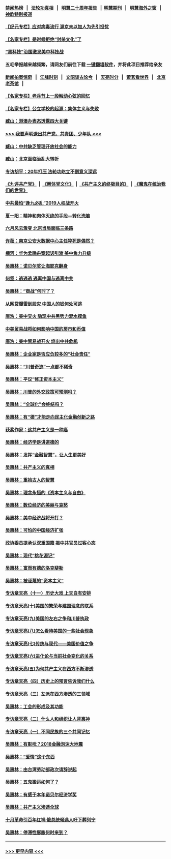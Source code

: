 #### [禁闻热榜](热点新闻.md?=0)  &nbsp;&nbsp;|&nbsp;&nbsp; [法轮功真相](https://github.com/gfw-breaker/truth/blob/master/README.md?=0) &nbsp;&nbsp;|&nbsp;&nbsp; [明慧二十周年报告](https://github.com/gfw-breaker/mh-reports/blob/master/README.md?=0) &nbsp;&nbsp;|&nbsp;&nbsp;[明慧期刊](https://github.com/gfw-breaker/mh-qikan) &nbsp;&nbsp;|&nbsp;&nbsp; [明慧海外之窗](https://github.com/gfw-breaker/mh-news/blob/master/README.md?=0) &nbsp;&nbsp;|&nbsp;&nbsp; [神韵特别报道](https://github.com/gfw-breaker/mh-news/blob/master/shenyun.md?=0)
#### [【纪元专栏】应对病毒流行 渥京未以加人为先引担忧](../pages/nsc423/n11875714.md?t=03100632) 
#### [【名家专栏】是时候拒绝“封杀文化”了](../pages/nsc423/n11814093.md?t=03100632) 
#### [“黑科技”治国激发美中科技战](../pages/nsc423/n11638056.md?t=03100632) 
#### 五毛举报越来越频繁，请网友们前往下载 [一键翻墙软件](https://github.com/gfw-breaker/ssr-accounts)，并将此项目推荐给亲友
#### [新闻拍案惊奇](https://github.com/gfw-breaker/banned-news/blob/master/pages/link4.md) &nbsp;&nbsp;|&nbsp;&nbsp; [江峰时刻](https://github.com/gfw-breaker/banned-news/blob/master/pages/link4.md) &nbsp;&nbsp;|&nbsp;&nbsp; [文昭谈古论今](https://github.com/gfw-breaker/banned-news/blob/master/pages/link4.md) &nbsp;&nbsp;|&nbsp;&nbsp; [天亮时分](https://github.com/gfw-breaker/banned-news/blob/master/pages/link4.md) &nbsp;&nbsp;|&nbsp;&nbsp; [萧茗看世界](https://github.com/gfw-breaker/banned-news/blob/master/pages/link4.md) &nbsp;&nbsp;|&nbsp;&nbsp; [北京老茶馆](https://github.com/gfw-breaker/banned-news/blob/master/pages/link4.md) &nbsp;&nbsp;|&nbsp;&nbsp; 
#### [【名家专栏】老兵节上一段触动心弦的回忆](../pages/nsc423/n11646016.md?t=03100632) 
#### [【名家专栏】公立学校的起源：集体主义与失败](../pages/nsc423/n11601833.md?t=03100632) 
#### [臧山：港澳办表态透露四大关键](../pages/nsc423/n11421628.md?t=03100632) 
#### [>>> 我要声明退出共产党、共青团、少年队 <<<](https://github.com/begood0513/goodnews/blob/master/quit/letter.md) 
#### [臧山：中共缺乏管理开放社会的能力](../pages/nsc423/n11407457.md?t=03100632) 
#### [臧山：北京面临治乱大转折](../pages/nsc423/n11406895.md?t=03100632) 
#### [专访胡平：20年打压 法轮功屹立不倒意义深远](../pages/nsc423/n11398800.md?t=03100632) 
#### [《九评共产党》](https://github.com/begood0513/9ping.md/blob/master/README.md) &nbsp;|&nbsp; [《解体党文化》](../../../../jtdwh.md/blob/master/README.md)  &nbsp;|&nbsp; [《共产主义的终极目的》](../../../../gczydzjmd.md/blob/master/README.md) &nbsp;|&nbsp; [《魔鬼在统治我们的世界》](../../../../mgztzwmdsj.md/blob/master/README.md) 
#### [中共最怕“逢九必乱”2019人权战开火](../pages/nsc423/n11385248.md?t=03100632) 
#### [夏一阳：精神和肉体灭绝的手段—转化洗脑](../pages/nsc423/n11368250.md?t=03100632) 
#### [六月风云激变 北京当局面临三条路](../pages/nsc423/n11313668.md?t=03100632) 
#### [许茹：南京公安大数据中心主任猝死是偶然？](../pages/nsc423/n11064744.md?t=03100632) 
#### [横河：华为孟晚舟案起诉引渡 美中角力升级](../pages/nsc423/n11027230.md?t=03100632) 
#### [吴惠林：诺贝尔奖让海耶克翻身](../pages/nsc423/n10890049.md?t=03100632) 
#### [何坚：逃逃逃 逃离中国与逃离中共](../pages/nsc423/n10592891.md?t=03100632) 
#### [吴惠林：“商战”何时了？](../pages/nsc423/n10573558.md?t=03100632) 
#### [从网贷爆雷到股灾 中国人的钱何处可逃](../pages/nsc423/n10572800.md?t=03100632) 
#### [唐浩：美中交火 隐现中共黑势力混水摸鱼](../pages/nsc423/n10544040.md?t=03100632) 
#### [中美贸易战将如何影响中国的房市和币值](../pages/nsc423/n10543697.md?t=03100632) 
#### [唐浩：美中贸易战开火 烧出中共危机](../pages/nsc423/n10540126.md?t=03100632) 
#### [吴惠林：企业家是否应负较多的“社会责任”](../pages/nsc423/n10535022.md?t=03100632) 
#### [吴惠林：“川普奇迹”一点都不稀奇](../pages/nsc423/n10512808.md?t=03100632) 
#### [吴惠林：平议“修正资本主义”](../pages/nsc423/n10495724.md?t=03100632) 
#### [吴惠林：川普的外交政策可预测吗？](../pages/nsc423/n10462387.md?t=03100632) 
#### [吴惠林：“全球化”会终结吗？](../pages/nsc423/n10452838.md?t=03100632) 
#### [吴惠林：有“德”才能走向民主化金融创新之路](../pages/nsc423/n10432292.md?t=03100632) 
#### [获奖作家：这共产主义是一种癌](../pages/nsc423/n10431541.md?t=03100632) 
#### [吴惠林：经济学是讲道德的](../pages/nsc423/n10398014.md?t=03100632) 
#### [吴惠林：发挥“金融智慧”，让人生更美好](../pages/nsc423/n10375019.md?t=03100632) 
#### [吴惠林：共产主义的真相](../pages/nsc423/n10351394.md?t=03100632) 
#### [吴惠林：重拾古人的智慧](../pages/nsc423/n10337691.md?t=03100632) 
#### [吴惠林：理念永恒的《资本主义与自由》](../pages/nsc423/n10316274.md?t=03100632) 
#### [吴惠林：数位经济的美丽与哀愁](../pages/nsc423/n10292946.md?t=03100632) 
#### [吴惠林：美中经济战将开打？](../pages/nsc423/n10258825.md?t=03100632) 
#### [吴惠林：可怕的中国经济扩张](../pages/nsc423/n10219147.md?t=03100632) 
#### [政协委员提承认双重国籍 揭中共官员过客心态](../pages/nsc423/n10208809.md?t=03100632) 
#### [吴惠林：现代“桃花源记”](../pages/nsc423/n10185234.md?t=03100632) 
#### [吴惠林：富而有德的洛克斐勒](../pages/nsc423/n10142264.md?t=03100632) 
#### [吴惠林：被诬蔑的“资本主义”](../pages/nsc423/n10124816.md?t=03100632) 
#### [专访章天亮（十一）历史大戏 上天自有安排](../pages/nsc423/n10094905.md?t=03100632) 
#### [专访章天亮(十)美国的繁荣与建国理念的联系](../pages/nsc423/n10094899.md?t=03100632) 
#### [专访章天亮(九)美国的左右之争和川普执政](../pages/nsc423/n10094889.md?t=03100632) 
#### [专访章天亮(八)怎么看待美国的一些社会现象](../pages/nsc423/n10094857.md?t=03100632) 
#### [专访章天亮(七)传统与现代——美国价值之争](../pages/nsc423/n10093140.md?t=03100632) 
#### [专访章天亮(六)进化论与当前社会变化的关系](../pages/nsc423/n10092036.md?t=03100632) 
#### [专访章天亮(五)为何共产主义在西方不断渗透](../pages/nsc423/n10083620.md?t=03100632) 
#### [专访章天亮（四）历史上的预言告诉我们什么](../pages/nsc423/n10083606.md?t=03100632) 
#### [专访章天亮（三）左派在西方渗透的三领域](../pages/nsc423/n10081115.md?t=03100632) 
#### [吴惠林：工会的形成及其功能](../pages/nsc423/n10080633.md?t=03100632) 
#### [专访章天亮（二）什么人和组织让人背离神](../pages/nsc423/n10076637.md?t=03100632) 
#### [专访章天亮（一）不同民族的三个共同记忆](../pages/nsc423/n10074188.md?t=03100632) 
#### [吴惠林：有影呒？2018金融泡沫大地震](../pages/nsc423/n10040534.md?t=03100632) 
#### [吴惠林：“爱情”这个东西](../pages/nsc423/n10019423.md?t=03100632) 
#### [吴惠林：由台湾劳动部政次请辞说起](../pages/nsc423/n9979679.md?t=03100632) 
#### [吴惠林：五鬼搬运如何了？](../pages/nsc423/n9925338.md?t=03100632) 
#### [吴惠林：有感于本年诺贝尔经济学奖](../pages/nsc423/n9871883.md?t=03100632) 
#### [吴惠林：共产主义渗透全球](../pages/nsc423/n9812748.md?t=03100632) 
#### [十月革命引百年红祸 俄总统候选人吁下葬列宁](../pages/nsc423/n9810182.md?t=03100632) 
#### [吴惠林：停滞性膨胀何时来到？](../pages/nsc423/n9764136.md?t=03100632) 

----
#### [ >>> 更早内容 <<< ](../indexes/nsc423-earlier.md)
